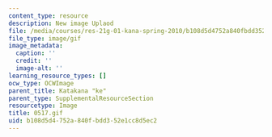 ```yaml
---
content_type: resource
description: New image Uplaod
file: /media/courses/res-21g-01-kana-spring-2010/b108d5d4752a840fbdd352e1cc8d5ec2_0517.gif
file_type: image/gif
image_metadata:
  caption: ''
  credit: ''
  image-alt: ''
learning_resource_types: []
ocw_type: OCWImage
parent_title: Katakana "ke"
parent_type: SupplementalResourceSection
resourcetype: Image
title: 0517.gif
uid: b108d5d4-752a-840f-bdd3-52e1cc8d5ec2
---
```

